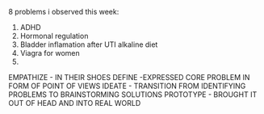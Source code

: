 8 problems i observed this week:

1. ADHD
2. Hormonal regulation
3. Bladder inflamation after UTI alkaline diet
4. Viagra for women
5. 


EMPATHIZE - IN THEIR SHOES
DEFINE -EXPRESSED CORE PROBLEM IN FORM OF POINT OF VIEWS
IDEATE - TRANSITION FROM IDENTIFYING PROBLEMS TO BRAINSTORMING SOLUTIONS
PROTOTYPE - BROUGHT IT OUT OF HEAD AND INTO REAL WORLD